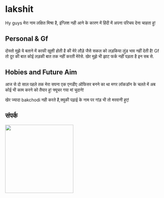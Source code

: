 # lakshit
Hy guys
मेरा नाम लक्षित मिश्रा है, इंग्लिश नही आने के कारण में हिंदी
में अपना परिचय देना चाहता हु!
## Personal & Gf
दोस्तो  मुझे ये बताने में काफी खुशी होती है की मेरे लौड़े जैसे 
सकल को लड़किया लुंड भाव नहीं देती है! Gf तो दूर की बात 
कोई लड़की बात तक नहीं करती मेरेसे.
खेर मुझे भी झाट फर्क नहीं पड़ता है इन सब से.
## Hobies and Future Aim
आज से दो साल पहले तक मेरा सपना एक एनडीए ऑफिसर 
बनने का था मगर लॉकडॉन के चलते में अब कोई   भी काम 
करने को तैयार हु!  फ्यूचर गया मां चुदाने!



खेर ज्यादा bakchodi नही करते है,क्युकी पढ़ाई के नाम पर
गांड़ भी तो मरवानी हुए!
## संपर्क
   
      
   <a href="https://t.me/kdrnat"><img src="https://img.shields.io/badge/संपर्क%20करना%3F-है-green?&style=flat-square?&logo=telegram" width=220px></a></p>
